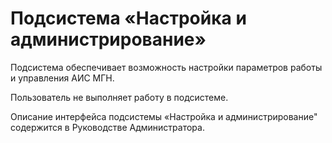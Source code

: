 Подсистема «Настройка и администрирование»
==========================================

Подсистема обеспечивает возможность настройки параметров работы и
управления АИС МГН.

Пользователь не выполняет работу в подсистеме.

Описание интерфейса подсистемы «Настройка и администрирование\"
содержится в Руководстве Администратора.
